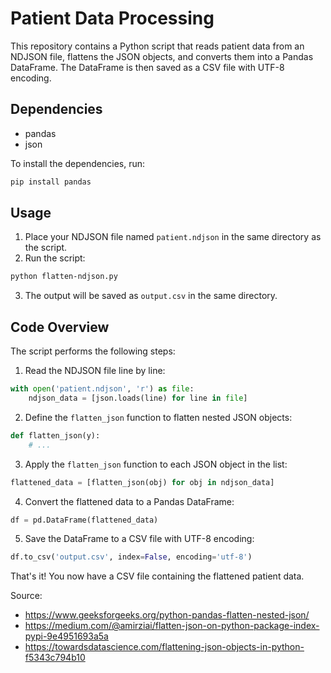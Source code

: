 # Patient Data Processing

This repository contains a Python script that reads patient data from an NDJSON file, flattens the JSON objects, and converts them into a Pandas DataFrame. The DataFrame is then saved as a CSV file with UTF-8 encoding.

## Dependencies

- pandas
- json

To install the dependencies, run:

```bash
pip install pandas
```

## Usage

1. Place your NDJSON file named `patient.ndjson` in the same directory as the script.
2. Run the script:

```bash
python flatten-ndjson.py
```

3. The output will be saved as `output.csv` in the same directory.

## Code Overview

The script performs the following steps:

1. Read the NDJSON file line by line:

```python
with open('patient.ndjson', 'r') as file:
    ndjson_data = [json.loads(line) for line in file]
```

2. Define the `flatten_json` function to flatten nested JSON objects:

```python
def flatten_json(y):
    # ...
```

3. Apply the `flatten_json` function to each JSON object in the list:

```python
flattened_data = [flatten_json(obj) for obj in ndjson_data]
```

4. Convert the flattened data to a Pandas DataFrame:

```python
df = pd.DataFrame(flattened_data)
```

5. Save the DataFrame to a CSV file with UTF-8 encoding:

```python
df.to_csv('output.csv', index=False, encoding='utf-8')
```

That's it! You now have a CSV file containing the flattened patient data.

Source:
 - https://www.geeksforgeeks.org/python-pandas-flatten-nested-json/
 - https://medium.com/@amirziai/flatten-json-on-python-package-index-pypi-9e4951693a5a
 - https://towardsdatascience.com/flattening-json-objects-in-python-f5343c794b10
